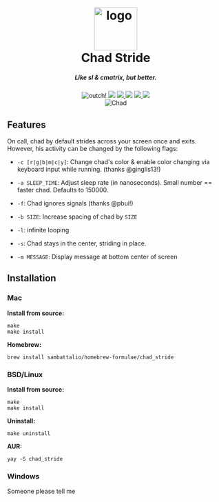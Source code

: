 <h1 align="center"><img src="https://chadpaste.com/images/chad.gif" alt="logo" width=100px height=auto></br>Chad Stride</h1>
<h5 align="center"><i align="center">Like sl & cmatrix, but better.</i></h5>

<p align="center">
  <img src="https://img.shields.io/badge/-ouch!-pink" alt="outch!">
  <img src="https://img.shields.io/badge/version-alpha-green">
  <a href="https://www.gnu.org/licenses/gpl-3.0">
    <img src="https://img.shields.io/badge/License-GPLv3-blue.svg">
  </a>
  <img src="https://img.shields.io/badge/speed-blazing%20%F0%9F%94%A5-brightgreen.svg">
  <a href="https://github.com/sambattalio/chad_stride">
    <img src="https://img.shields.io/badge/Maintained%3F-yes-green.svg">
  </a>
  <img src="https://img.shields.io/badge/chad%3F-af-red.svg">
  <br>

  <img src="https://chadpaste.com/f/kzy.gif" alt="Chad">
</p>

## Features

On call, chad by default strides across your screen once and exits. However, his activity can be changed
by the following flags:

* `-c [r|g|b|m|c|y]`: Change chad's color & enable color changing via keyboard input while running.
(thanks @ginglis13!)

* `-a SLEEP_TIME`: Adjust sleep rate (in nanoseconds). Small number == faster chad. Defaults to 150000.

* `-f`: Chad ignores signals (thanks @pbui!)

* `-b SIZE`: Increase spacing of chad by `SIZE`

* `-l`: infinite looping

* `-s`: Chad stays in the center, striding in place.

* `-m MESSAGE`: Display message at bottom center of screen

## Installation

### Mac

**Install from source:**
```
make
make install
```

**Homebrew:**

`brew install sambattalio/homebrew-formulae/chad_stride`

### BSD/Linux

**Install from source:**
```
make
make install
```

**Uninstall:**
```
make uninstall
```

**AUR:**

`yay -S chad_stride`

### Windows

Someone please tell me
